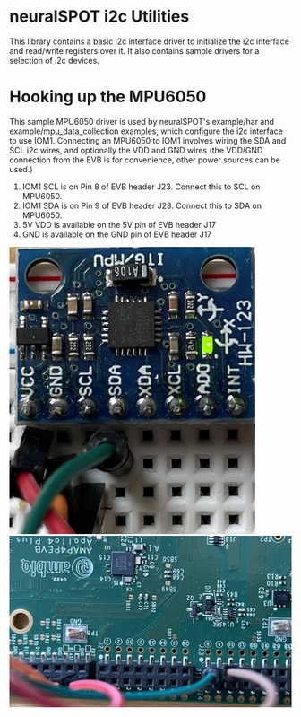 # neuralSPOT i2c Utilities
This library contains a basic i2c interface driver to initialize the i2c interface and read/write registers over it.
It also contains sample drivers for a selection of i2c devices.

# Hooking up the MPU6050
This sample MPU6050 driver is used by neuralSPOT's example/har and example/mpu_data_collection examples, which configure the i2c interface to use IOM1. Connecting an MPU6050 to IOM1 involves wiring the SDA and SCL i2c wires, and optionally the VDD and GND wires (the VDD/GND connection from the EVB is for convenience, other power sources can be used.)

1. IOM1 SCL is on Pin 8 of EVB header J23. Connect this to SCL on MPU6050.
2. IOM1 SDA is on Pin 9 of EVB header J23. Connect this to SDA on MPU6050.
3. 5V VDD is available on the 5V pin of EVB header J17
4. GND is available on the GND pin of EVB header J17

<img src="../../docs/images/mpu6050-wiring.jpg" alt="mpu6050 wiring" style="zoom:50%;" />

<img src="../../docs/images/i2c-evb-wiring.jpg" alt="i2c-evb-wiring" style="zoom:50%;" />